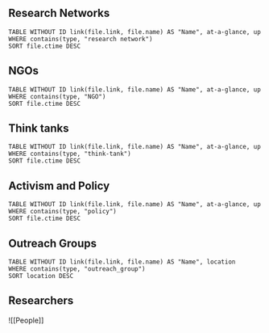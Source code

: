 
## Research Networks
```dataview
TABLE WITHOUT ID link(file.link, file.name) AS "Name", at-a-glance, up 
WHERE contains(type, "research network")
SORT file.ctime DESC
```

## NGOs
```dataview
TABLE WITHOUT ID link(file.link, file.name) AS "Name", at-a-glance, up
WHERE contains(type, "NGO")
SORT file.ctime DESC
```

## Think tanks
```dataview
TABLE WITHOUT ID link(file.link, file.name) AS "Name", at-a-glance, up
WHERE contains(type, "think-tank")
SORT file.ctime DESC
```

## Activism and Policy
```dataview
TABLE WITHOUT ID link(file.link, file.name) AS "Name", at-a-glance, up
WHERE contains(type, "policy")
SORT file.ctime DESC
```

## Outreach Groups
```dataview
TABLE WITHOUT ID link(file.link, file.name) AS "Name", location
WHERE contains(type, "outreach_group")
SORT location DESC
```


## Researchers
![[People]]
